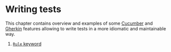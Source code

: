 Writing tests
=============

This chapter contains overview and examples of some [Cucumber] and [Gherkin] features allowing to write tests in a more idiomatic and maintainable way.

1. [`Rule` keyword](rule.md)




[Cucumber]: https://cucumber.io
[Gherkin]: https://cucumber.io/docs/gherkin
